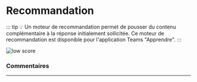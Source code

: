 # Recommandation

::: tip 💡
Un moteur de recommandation permet de pousser du contenu complémentaire à la réponse initialement sollicitée. Ce moteur de recommandation est disponible pour l'application Teams "Apprendre". 
:::

<div class="image_center">
  <img :src="$withBase('/assets/img/fr/outils/recommendation1.png')" alt="low score">
</div>


### Commentaires
---

<Commentaire />
